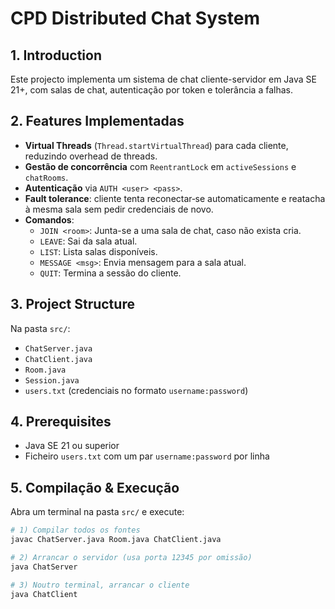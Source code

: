 # CPD Distributed Chat System

## 1. Introduction
Este projecto implementa um sistema de chat cliente-servidor em Java SE 21+, com salas de chat, autenticação por token e tolerância a falhas.

## 2. Features Implementadas
- **Virtual Threads** (`Thread.startVirtualThread`) para cada cliente, reduzindo overhead de threads.
- **Gestão de concorrência** com `ReentrantLock` em `activeSessions` e `chatRooms`.
- **Autenticação** via `AUTH <user> <pass>`.
- **Fault tolerance**: cliente tenta reconectar‐se automaticamente e reatacha à mesma sala sem pedir credenciais de novo.
- **Comandos**:
  - `JOIN <room>`: Junta-se a uma sala de chat, caso não exista cria.
  - `LEAVE`: Sai da sala atual.
  - `LIST`: Lista salas disponíveis.
  - `MESSAGE <msg>`: Envia mensagem para a sala atual.
  - `QUIT`: Termina a sessão do cliente.

## 3. Project Structure
Na pasta `src/`:
- `ChatServer.java`
- `ChatClient.java`
- `Room.java`
- `Session.java`
- `users.txt` (credenciais no formato `username:password`)


## 4. Prerequisites
- Java SE 21 ou superior
- Ficheiro `users.txt` com um par `username:password` por linha


## 5. Compilação & Execução

Abra um terminal na pasta `src/` e execute:

```bash
# 1) Compilar todos os fontes
javac ChatServer.java Room.java ChatClient.java

# 2) Arrancar o servidor (usa porta 12345 por omissão)
java ChatServer

# 3) Noutro terminal, arrancar o cliente
java ChatClient 

